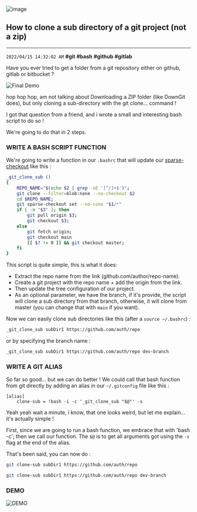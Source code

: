 ![image](https://dev-to-uploads.s3.amazonaws.com/uploads/articles/epjs5yraqmidvxv1e7ih.jpg)

## How to clone a sub directory of a git project (not a zip)
-----------
`2022/04/15 14:32:02 AM` **#git** **#bash** **#github** **#gitlab**

Have you ever tried to get a folder from a git repository either on github, gitlab or bitbucket ?

![Final Demo](https://dev-to-uploads.s3.amazonaws.com/uploads/articles/m93toqmbg8cgm1me7qg5.png)

hop hop hop, am not talking about Downloading a ZIP folder (like DownGit does), but only cloning a sub-directory with the git clone... command !

I got that question from a friend, and i wrote a small and interesting bash script to do so !

We're going to do that in 2 steps.

### WRITE A BASH SCRIPT FUNCTION

We're going to write a function in our `.bashrc` that will update our [sparse-checkout](https://git-scm.com/docs/git-sparse-checkout) like this :
```bash
_git_clone_sub ()
{
    REPO_NAME="$(echo $2 | grep -oE '[^/]+$')";
    git clone --filter=blob:none --no-checkout $2
    cd $REPO_NAME;
    git sparse-checkout set --no-cone "$1/*"
    if [ -n "$3" ]; then
        git pull origin $3;
        git checkout $3;
    else
        git fetch origin;
        git checkout main
        [[ $? != 0 ]] && git checkout master;
    fi
}
```
This script is quite simple, this is what it does:
- Extract the repo name from the link (github.com/author/repo-name).
- Create a git project with the repo name + add the origin from the link.
- Then update the tree configuration of our project.
- As an optional parameter, we have the branch, if it's provide, the script will clone a sub directory from that branch, otherwise, it will clone from master (you can change that with `main` if you want).

Now we can easily clone sub directories like this (after a `source ~/.bashrc`) :
```bash
_git_clone_sub subDir1 https://github.com/auth/repo
```
or by specifying the branch name :
```bash
_git_clone_sub subDir1 https://github.com/auth/repo dev-branch
```

### WRITE A GIT ALIAS

So far so good... but we can do better !
We could call that bash function from git directly by adding an alias in our `~/.gitconfig` file like this :
```config
[alias]
    clone-sub = !bash -i -c '_git_clone_sub "$@"' -s
```
Yeah yeah wait a minute, i know, that one looks weird, but let me explain... it's actually simple !

First, since we are going to run a bash function, we embrace that with 'bash -c'; then we call our function.
The `$@` is to get all arguments got using the `-s` flag at the end of the alias.

That's been said, you can now do :
```bash
git clone-sub subDir1 https://github.com/auth/repo
```
```bash
git clone-sub subDir1 https://github.com/auth/repo dev-branch
```

### DEMO

![DEMO](https://dev-to-uploads.s3.amazonaws.com/uploads/articles/nulatd2q852objx9f7zo.gif)

<script
    src="https://utteranc.es/client.js"
    repo="sanix-darker/sanixdk.xyz"
    issue-term="how-to-clone-sub-directory-from-a-served-git-repository"
    theme="github-dark"
    crossorigin="anonymous"
    async
></script>
